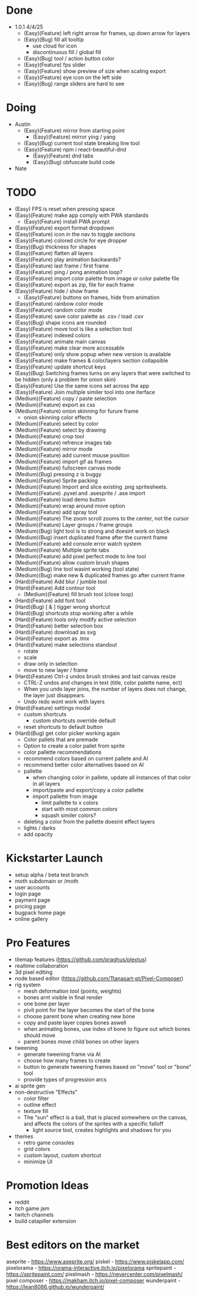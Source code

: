 # Done
- 1.0.1 4/4/25
    - (Easy)(Feature) left right arrow for frames, up down arrow for layers
    - (Easy)(Bug) fill all tooltip
        - use cloud for icon 
        - discontinuous fill / global fill 
     - (Easy)(Bug) tool / action button color
     - (Easy)(Feature) fps slider
     - (Easy)(Feature) show preview of size when scaling export
     - (Easy)(Feature) eye icon on the left side
     - (Easy)(Bug) range sliders are hard to see

# Doing
- Austin
    - (Easy)(Feature) mirror from starting point
        - (Easy)(Feature) mirror ying / yang
    - (Easy)(Bug) current tool state breaking line tool
    - (Easy)(Feature) npm i react-beautiful-dnd
        - (Easy)(Feature) dnd tabs
      - (Easy)(Bug) obfuscate build code
- Nate

# TODO
- (Easy) FPS is reset when pressing space
- (Easy)(Feature) make app comply with PWA standards
    - (Easy)(Feature) install PWA prompt
- (Easy)(Feature) export format dropdown
- (Easy)(Feature) icon in the nav to toggle sections
- (Easy)(Feature) colored circle for eye dropper
- (Easy)(Bug) thickness for shapes
- (Easy)(Feature) flatten all layers
- (Easy)(Feature) play animation backwards?
- (Easy)(Feature) last frame / first frame
- (Easy)(Feature) ping / pong animation loop?
- (Easy)(Feature) import color palette from image or color palette file
- (Easy)(Feature) export as zip, file for each frame
- (Easy)(Feature) hide / show frame
    - (Easy)(Feature) buttons on frames, hide from animation
- (Easy)(Feature) rainbow color mode
- (Easy)(Feature) random color mode
- (Easy)(Feature) save color palette as .csv / load .csv
- (Easy)(Bug) shape icons are rounded
- (Easy)(Feature) move tool is like a selection tool
- (Easy)(Feature) indexed colors
- (Easy)(Feature) animate main canvas
- (Easy)(Feature) make clear more accessable
- (Easy)(Feature) only show popup when new version is available
- (Easy)(Feature) make frames & color/layers section collapsible
- (Easy)(Feature) update shortcut keys
- (Easy)(Bug) Switching frames turns on any layers that were switched to be hidden (only a problem for onion skin)
- (Easy)(Feature) Use the same icons set across the app
- (Easy)(Feature) Join multiple similer tool into one iterface
- (Medium)(Feature) copy / paste selection
- (Medium)(Feature) export as css
- (Medium)(Feature) onion skinning for furure frame
    - onion skinning color effects
- (Medium)(Feature) select by color
- (Medium)(Feature) select by drawing
- (Medium)(Feature) crop tool
- (Medium)(Feature) refrence images tab
- (Medium)(Feature) mirror mode
- (Medium)(Feature) add current mouse position
- (Medium)(Feature) import gif as frames
- (Medium)(Feature) fullscreen canvas mode
- (Medium)(Bug) pressing z is buggy
- (Medium)(Feature) Sprite packing
- (Medium)(Feature) Import and slice existing .png spritesheets.
- (Medium)(Feature) .pyxel and .asesprite / .ase import
- (Medium)(Feature) load demo button
- (Medium)(Feature) wrap around move option
- (Medium)(Feature) add spray tool
- (Medium)(Feature) The zoom scroll zooms to the center, not the cursor
- (Medium)(Feature) Layer groups / frame groups
- (Medium)(Bug) light tool is to strong and doesint work on black
- (Medium)(Bug) insert duplicated frame after the current frame
- (Medium)(Feature) add console error watch system
- (Medium)(Feature) Multiple sprite tabs
- (Medium)(Feature) add pixel perfect mode to line tool
- (Medium)(Feature) allow custom brush shapes 
- (Medium)(Bug) line tool wasint working (tool state)
- (Medium)(Bug) make new & duplicated frames go after current frame 
- (Hard)(Feature) Add blur / jumble tool
- (Hard)(Feature) Add contour tool 
    - (Medium)(Feature) fill brush tool (close loop)
- (Hard)(Feature) add font tool
- (Hard)(Bug) [ & ] tigger wrong shortcut
- (Hard)(Bug) shortcuts stop working after a while
- (Hard)(Feature) tools only modify active selection
- (Hard)(Feature) better selection box
- (Hard)(Feature) download as svg
- (Hard)(Feature) export as .tmx
- (Hard)(Feature) make selections standout
    - rotate
    - scale
    - draw only in selection
    - move to new layer / frame
- (Hard)(Feature) Ctrl-z undos brush strokes and last canvas resize
    - CTRL-Z undos and changes in text (title, color palette name, ect)
    - When you undo layer joins, the number of layers does not change, the layer just disappears.
    - Undo redo wont work with layers
- (Hard)(Feature) settings modal
    - custom shortcuts 
        - custom shortcuts override default
    - reset shortcuts to default button 
- (Hard)(Bug) get color picker working again
    - Color pallets that are premade
    - Option to create a color pallet from sprite
    - color pallette recommendations 
    - recommend colors based on current pallete and AI 
    - recommend better color alternatives based on AI 
    - pallette 
        - when changing color in pallete, update all instances of that color in all layers 
        - import/paste and export/copy a color pallette 
        - import pallette from image 
            - limit pallette to x colors
            - start with most common colors
            - squash similer colors?
    - deleting a color from the pallette doesint effect layers
    - lights / darks 
    - add opacity 

# Kickstarter Launch
- setup alpha / beta test branch
- moth subdomain or /moth
- user accounts
- login page
- payment page
- pricing page
- bugpack home page
- online gallery 

# Pro Features
- tilemap features (https://github.com/praghus/plextus)
- realtime collaboration
- 3d pixel editing
- node based editor (https://github.com/Ttanasart-pt/Pixel-Composer)
- rig system 
    - mesh deformation tool (points, weights)
    - bones arnt visible in final render
    - one bone per layer
    - pivit point for the layer becomes the start of the bone
    - choose parent bone when creating new bone
    - copy and paste layer copies bones aswell
    - when animating bones, use index of bone to figure out which bones should move
    - parent bones move child bones on other layers
- tweening
    - generate tweening frame via AI
    - choose how many frames to create
    - button to generate tweening frames based on "move" tool or "bone" tool
    - provide types of progression arcs
- ai sprite gen
- non-destructive "Effects"
    - color filter
    - outline effect
    - texture fill
    - The "sun" effect is a ball, that is placed somewhere on the canvas, and affects the colors of the sprites with a specific falloff
        - light source tool, creates highlights and shadows for you 
- themes
    - retro game consoles
    - grid colors
    - custom layout, custom shortcut
    - minimize UI

# Promotion Ideas
- reddit
- itch game jam
- twitch channels
- build catapiller extension

# Best editors on the market
aseprite - https://www.aseprite.org/
piskel - https://www.piskelapp.com/
pixelorama - https://orama-interactive.itch.io/pixelorama
spritepaint - https://spritepaint.com/
pixelmash - https://nevercenter.com/pixelmash/
pixel composer - https://makham.itch.io/pixel-composer
wunderpaint - https://lean8086.github.io/wunderpaint/

